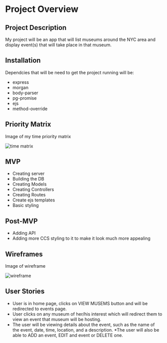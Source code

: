 # Project Overview

## Project Description

My project will be an app that will list museums around the NYC area and display
event(s) that will take place in that museum. 

## Installation

Dependcies that will be need to get the project running will be:

* express
* morgan
* body-parser
* pg-promise
* ejs
* method-override

## Priority Matrix 

Image of my time priority matrix

![time matrix](https://github.com/ncruz12/wdi-project2/blob/master/assets/p_images/timePriorityMatrix.jpg)

## MVP 

* Creating server 
* Building the DB 
* Creating Models 
* Creating Controllers
* Creating Routes
* Create ejs templates
* Basic styling

## Post-MVP

* Adding API
* Adding more CCS styling to it to make it look much more appealing 

## Wireframes

Image of wireframe

![wireframe](wdi-project2/assets/p_images/wireframe.jpg)

## User Stories 

* User is in home page, clicks on VIEW MUSEMS button and will be redirected to events page.
* User clicks on any museum of her/his interest which will redirect them to view an event that museum will be hosting.
* The user will be viewing details about the event, such as the name of the event, date, time, location, and a description.
*The user will also be able to ADD an event, EDIT and event or DELETE one. 
